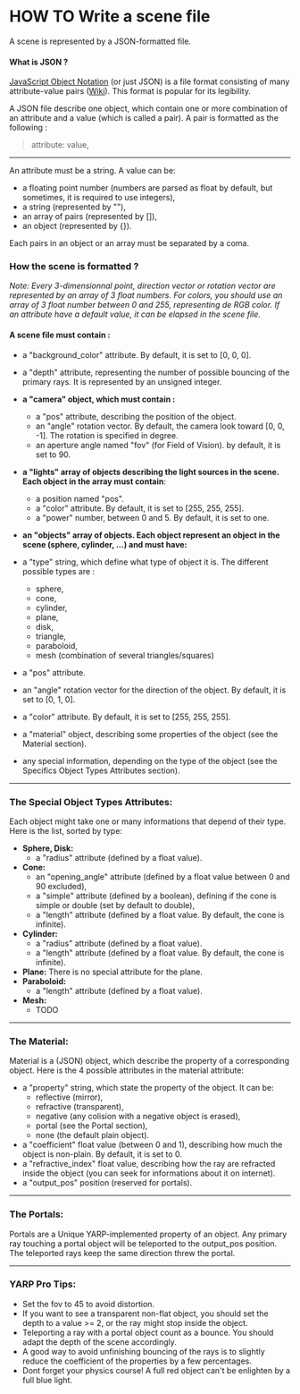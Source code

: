 # HOW TO Write a scene file
A scene is represented by a JSON-formatted file.

#### What is JSON ?
[JavaScript Object Notation](https://www.json.org) (or just JSON) is a file format consisting of many attribute-value pairs ([Wiki](https://en.wikipedia.org/wiki/JSON)).
This format is popular for its legibility.

A JSON file describe one object, which contain one or more combination of an attribute and a value (which is called a pair). A pair is formatted as the following :
> attribute: value,

---
An attribute must be a string. A value can be:

* a floating point number (numbers are parsed as float by default, but sometimes, it is required to use integers),
* a string (represented by ""),
* an array of pairs (represented by []),
* an object (represented by {}).

Each pairs in an object or an array must be separated by a coma.

### How the scene is formatted ?
_Note: Every 3-dimensionnal point, direction vector or rotation vector are represented by an array of 3 float numbers._
_For colors, you should use an array of 3 float number between 0 and 255, representing de RGB color._
_If an attribute have a default value, it can be elapsed in the scene file._

#### A scene file must contain :
* a "background_color" attribute. By default, it is set to [0, 0, 0].
* a "depth" attribute, representing the number of possible bouncing of the primary rays. It is represented by an unsigned integer.

* **a "camera" object, which must contain :**
    * a "pos" attribute, describing the position of the object.
    * an "angle" rotation vector. By default, the camera look toward [0, 0, -1]. The rotation is specified in degree.
    * an aperture angle named "fov" (for Field of Vision). by default, it is set to 90.

* **a "lights" array of objects describing the light sources in the scene. Each object in the array must contain**:
    * a position named "pos".
    * a "color" attribute. By default, it is set to [255, 255, 255].
    * a "power" number, between 0 and 5. By default, it is set to one.

* **an "objects" array of objects. Each object represent an object in the scene (sphere, cylinder, ...) and must have:**
 * a "type" string, which define what type of object it is. The different possible types are :
    * sphere,
    * cone,
    * cylinder,
    * plane,
    * disk,
    * triangle,
    * paraboloid,
    * mesh (combination of several triangles/squares)
 * a "pos" attribute.
 * an "angle" rotation vector for the direction of the object. By default, it is set to [0, 1, 0].
 * a "color" attribute. By default, it is set to [255, 255, 255].
 * a "material" object, describing some properties of the object (see the Material section).
 * any special information, depending on the type of the object (see the Specifics Object Types Attributes section).
---
### The Special Object Types Attributes:
Each object might take one or many informations that depend of their type. Here is the list, sorted by type:

* **Sphere, Disk:**
    * a "radius" attribute (defined by a float value).
* **Cone:**
    * an "opening_angle" attribute (defined by a float value between 0 and 90 excluded),
    * a "simple" attribute (defined by a boolean), defining if the cone is simple or double (set by default to double),
    * a "length" attribute (defined by a float value. By default, the cone is infinite).
* **Cylinder:**
    * a "radius" attribute (defined by a float value).
    * a "length" attribute (defined by a float value. By default, the cone is infinite).
* **Plane:** There is no special attribute for the plane.
* **Paraboloid:**
    * a "length" attribute (defined by a float value).
* **Mesh:**
    * TODO
---
### The Material:
Material is a (JSON) object, which describe the property of a corresponding object.
Here is the 4 possible attributes in the material attribute:

* a "property" string, which state the property of the object. It can be:
    * reflective (mirror),
    * refractive (transparent),
    * negative (any colision with a negative object is erased),
    * portal (see the Portal section),
    * none (the default plain object).
* a "coefficient" float value (between 0 and 1), describing how much the object is non-plain. By default, it is set to 0.
* a "refractive_index" float value, describing how the ray are refracted inside the object (you can seek for informations about it on internet).
* a "output_pos" position (reserved for portals).
---
### The Portals:

Portals are a Unique YARP-implemented property of an object. Any primary ray touching a portal object will be teleported to the output_pos position.
The teleported rays keep the same direction threw the portal.

---
### YARP Pro Tips:
* Set the fov to 45 to avoid distortion.
* If you want to see a transparent non-flat object, you should set the depth to a value >= 2, or the ray might stop inside the object.
* Teleporting a ray with a portal object count as a bounce. You should adapt the depth of the scene accordingly.
* A good way to avoid unfinishing bouncing of the rays is to slightly reduce the coefficient of the properties by a few percentages.
* Dont forget your physics course! A full red object can't be enlighten by a full blue light.